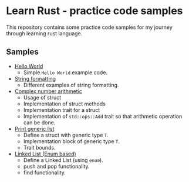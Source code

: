 # Learn Rust - practice code samples 

This repository contains some practice code samples for my journey through learning rust language.

## Samples
- [Hello World](https://github.com/RamGorurerChhana/learn-rust/tree/main/hello_world)
    - Simple `Hello World` example code.
- [String formatting](https://github.com/RamGorurerChhana/learn-rust/tree/main/pretty_print)
    - Different examples of string formatting.
- [Complex number arithmetic](https://github.com/RamGorurerChhana/learn-rust/tree/main/complex_num)
    - Usage of struct 
    - Implementation of struct methods
    - Implementation trait for a struct 
    - Implementation of `std::ops::Add` trait so that arithmetic operation can be done.
- [Print generic list](https://github.com/RamGorurerChhana/learn-rust/tree/main/print_list)
    - Define a struct with generic type `T`. 
    - Implementation block of generic type `T`. 
    - Trait bounds.
- [Linked List (Enum based)](https://github.com/RamGorurerChhana/learn-rust/tree/main/linked_list)
    - Define a Linked List (using `enum`).
    - push and pop functionality.
    - find functionality.